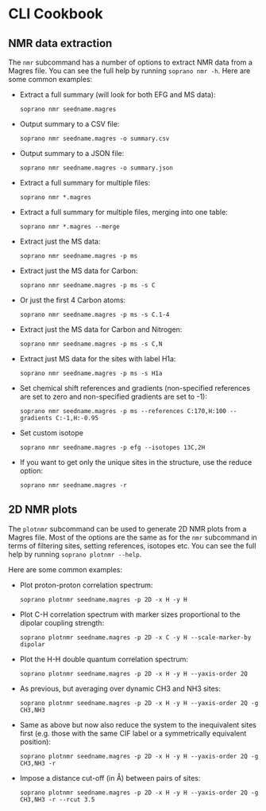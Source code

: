 # CLI Cookbook

## NMR data extraction
The `nmr` subcommand has a number of options to extract NMR data from a Magres file. You can see the full help by running `soprano nmr -h`. Here are some common examples:

* Extract a full summary (will look for both EFG and MS data):

    ```soprano nmr seedname.magres```

* Output summary to a CSV file:

    ```soprano nmr seedname.magres -o summary.csv```

* Output summary to a JSON file:

    ```soprano nmr seedname.magres -o summary.json```

* Extract a full summary for multiple files:

    ```soprano nmr *.magres```

* Extract a full summary for multiple files, merging into one table:

    ```soprano nmr *.magres --merge```

* Extract just the MS data:

    ```soprano nmr seedname.magres -p ms```

* Extract just the MS data for Carbon:

    ```soprano nmr seedname.magres -p ms -s C```

* Or just the first 4 Carbon atoms:

    ```soprano nmr seedname.magres -p ms -s C.1-4```

* Extract just the MS data for Carbon and Nitrogen:

    ```soprano nmr seedname.magres -p ms -s C,N```

* Extract just MS data for the sites with label H1a:

    ```soprano nmr seedname.magres -p ms -s H1a```

* Set chemical shift references and gradients (non-specified references are set to zero and non-specified gradients are set to -1):

    ```soprano nmr seedname.magres -p ms --references C:170,H:100 --gradients C:-1,H:-0.95```

* Set custom isotope

    ```soprano nmr seedname.magres -p efg --isotopes 13C,2H```

* If you want to get only the unique sites in the structure, use the reduce option:

    ```soprano nmr seedname.magres -r```


## 2D NMR plots

The `plotnmr` subcommand can be used to generate 2D NMR plots from a Magres file. Most of the options are the same as for the `nmr` subcommand in terms of filtering sites, setting references, isotopes etc. You can see the full help by running `soprano plotnmr --help`. 

Here are some common examples:

* Plot proton-proton correlation spectrum:

    ```soprano plotnmr seedname.magres -p 2D -x H -y H```

* Plot C-H correlation spectrum with marker sizes proportional to the dipolar coupling strength:

    ```soprano plotnmr seedname.magres -p 2D -x C -y H --scale-marker-by dipolar```

* Plot the H-H double quantum correlation spectrum:

    ```soprano plotnmr seedname.magres -p 2D -x H -y H --yaxis-order 2Q```

* As previous, but averaging over dynamic CH3 and NH3 sites:

    ```soprano plotnmr seedname.magres -p 2D -x H -y H --yaxis-order 2Q -g CH3,NH3```

* Same as above but now also reduce the system to the inequivalent sites first (e.g. those with the same CIF label or a symmetrically equivalent position):

    ```soprano plotnmr seedname.magres -p 2D -x H -y H --yaxis-order 2Q -g CH3,NH3 -r```

* Impose a distance cut-off (in Å) between pairs of sites:

    ```soprano plotnmr seedname.magres -p 2D -x H -y H --yaxis-order 2Q -g CH3,NH3 -r --rcut 3.5```